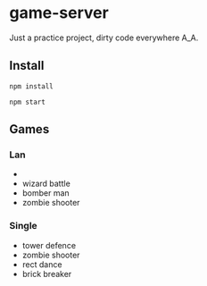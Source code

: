 # game-server
Just a practice project, dirty code everywhere A_A.

## Install
`npm install`

`npm start`

## Games
### Lan
* 
* wizard battle
* bomber man
* zombie shooter

### Single
* tower defence
* zombie shooter
* rect dance
* brick breaker
